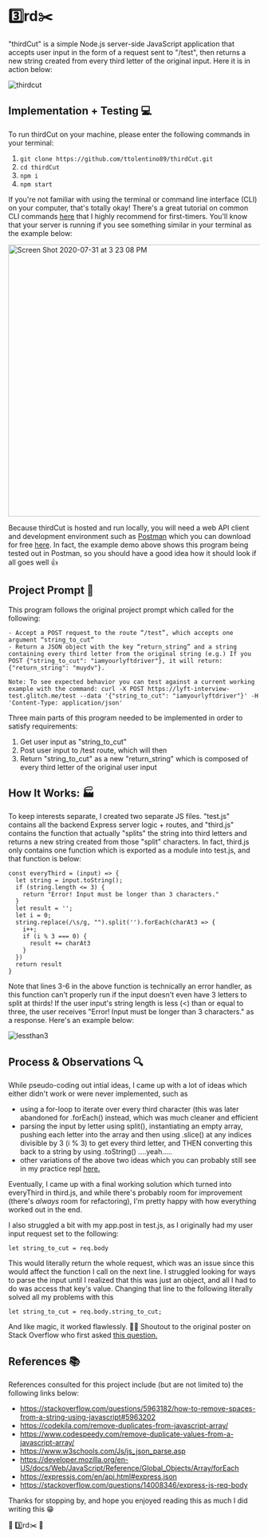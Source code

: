 # :three:rd:scissors:

"thirdCut" is a simple Node.js server-side JavaScript application that accepts user input in the form of a request sent to "/test", then returns a new string created from every third letter of the original input. Here it is in action below:

![thirdcut](https://user-images.githubusercontent.com/27389714/89055547-8e6ecc80-d328-11ea-8667-174522d75041.gif)

## Implementation + Testing :computer:

To run thirdCut on your machine, please enter the following commands in your terminal:

1.  ```git clone https://github.com/ttolentino89/thirdCut.git```
2.  ```cd thirdCut```
3.  ```npm i```
4.  ```npm start```

If you're not familiar with using the terminal or command line interface (CLI) on your computer, that's totally okay! There's a great tutorial on common CLI commands [here](https://blog.galvanize.com/how-to-use-the-terminal-command-line/) that I highly recommend for first-timers. You'll know that your server is running if you see something similar in your terminal as the example below:

<img width="544" alt="Screen Shot 2020-07-31 at 3 23 08 PM" src="https://user-images.githubusercontent.com/27389714/89069763-c9c9c500-d341-11ea-8292-01569bb91567.png">

Because thirdCut is hosted and run locally, you will need a web API client and development environment such as [Postman](https://www.postman.com/) which you can download for free [here](https://www.postman.com/). In fact, the example demo above shows this program being tested out in Postman, so you should have a good idea how it should look if all goes well  :+1:

## Project Prompt :memo:

This program follows the original project prompt which called for the following:

```
- Accept a POST request to the route “/test”, which accepts one argument “string_to_cut”
- Return a JSON object with the key “return_string” and a string containing every third letter from the original string (e.g.) If you POST {"string_to_cut": "iamyourlyftdriver"}, it will return: {"return_string": "muydv"}.

Note: To see expected behavior you can test against a current working example with the command: curl -X POST https://lyft-interview-test.glitch.me/test --data '{"string_to_cut": "iamyourlyftdriver"}' -H 'Content-Type: application/json'
```

Three main parts of this program needed to be implemented in order to satisfy requirements:

1. Get user input as "string_to_cut"
2. Post user input to /test route, which will then
3. Return "string_to_cut" as a new "return_string" which is composed of every third letter of the original user input

## How It Works: :factory:

To keep interests separate, I created two separate JS files. "test.js" contains all the backend Express server logic + routes, and "third.js" contains the function that actually "splits" the string into third letters and returns a new string created from those "split" characters. In fact, third.js only contains one function which is exported as a module into test.js, and that function is below:

```
const everyThird = (input) => {
  let string = input.toString();
  if (string.length <= 3) {
    return "Error! Input must be longer than 3 characters."
  }
  let result = '';
  let i = 0;
  string.replace(/\s/g, "").split('').forEach(charAt3 => {
    i++;
    if (i % 3 === 0) {
      result += charAt3
    }
  })
  return result
}
```

Note that lines 3-6 in the above function is technically an error handler, as this function can't properly run if the input doesn't even have 3 letters to split at thirds! If the user input's string length is less (<) than or equal to three, the user receives "Error! Input must be longer than 3 characters." as a response. Here's an example below:

![lessthan3](https://user-images.githubusercontent.com/27389714/89134148-94170e80-d4f0-11ea-864b-08628f1396b0.gif)

## Process & Observations :mag:

While pseudo-coding out intial ideas, I came up with a lot of ideas which either didn't work or were never implemented, such as

- using a for-loop to iterate over every third character (this was later abandoned for .forEach() instead, which was much cleaner and efficient
- parsing the input by letter using split(), instantiating an empty array, pushing each letter into the array and then using .slice() at any indices divisible by 3 (i % 3) to get every third letter, and THEN converting this back to a string by using .toString() ....yeah.....
- other variations of the above two ideas which you can probably still see in my practice repl [here.](https://repl.it/repls/PrestigiousImmaculateAccess#index.js)

Eventually, I came up with a final working solution which turned into everyThird in third.js, and while there's probably room for improvement (there's *always* room for refactoring), I'm pretty happy with how everything worked out in the end.

I also struggled a bit with my app.post in test.js, as I originally had my user input request set to the following:

```
let string_to_cut = req.body
```

This would literally return the whole request, which was an issue since this would affect the function I call on the next line. I struggled looking for ways to parse the input until I realized that this was just an object, and all I had to do was access that key's value. Changing that line to the following literally solved all my problems with this

```
let string_to_cut = req.body.string_to_cut;
```

And like magic, it worked flawlessly. :tophat::sparkles:
Shoutout to the original poster on Stack Overflow who first asked [this question.](https://stackoverflow.com/questions/14008346/express-js-req-body)

## References :books:

References consulted for this project include (but are not limited to) the following links below:

- https://stackoverflow.com/questions/5963182/how-to-remove-spaces-from-a-string-using-javascript#5963202
- https://codekila.com/remove-duplicates-from-javascript-array/
- https://www.codespeedy.com/remove-duplicate-values-from-a-javascript-array/
- https://www.w3schools.com/Js/js_json_parse.asp
- https://developer.mozilla.org/en-US/docs/Web/JavaScript/Reference/Global_Objects/Array/forEach
- https://expressjs.com/en/api.html#express.json
- https://stackoverflow.com/questions/14008346/express-js-req-body

Thanks for stopping by, and hope you enjoyed reading this as much I did writing this :grin:

:raised_hands: :three:rd:scissors: :raised_hands:
